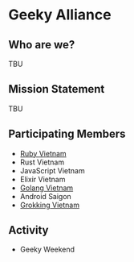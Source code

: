 # Geeky Alliance

## Who are we?

TBU

## Mission Statement

TBU

## Participating Members

* [Ruby Vietnam](http://ruby.org.vn)
* Rust Vietnam
* JavaScript Vietnam
* Elixir Vietnam
* [Golang Vietnam](https://golang.org.vn/)
* Android Saigon
* [Grokking Vietnam](https://www.grokking.org/)

## Activity

* Geeky Weekend
